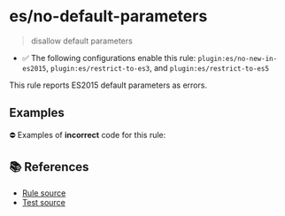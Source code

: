 # es/no-default-parameters
> disallow default parameters

- ✅ The following configurations enable this rule: `plugin:es/no-new-in-es2015`, `plugin:es/restrict-to-es3`, and `plugin:es/restrict-to-es5`

This rule reports ES2015 default parameters as errors.

## Examples

⛔ Examples of **incorrect** code for this rule:

<eslint-playground type="bad" code="/*eslint es/no-default-parameters: error */
function f(a = 1) {}
" />

## 📚 References

- [Rule source](https://github.com/mysticatea/eslint-plugin-es/blob/v4.0.0/lib/rules/no-default-parameters.js)
- [Test source](https://github.com/mysticatea/eslint-plugin-es/blob/v4.0.0/tests/lib/rules/no-default-parameters.js)
